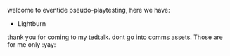 welcome to eventide pseudo-playtesting, here we have:
- Lightburn

thank you for coming to my tedtalk.
dont go into comms assets. Those are for me only :yay:
